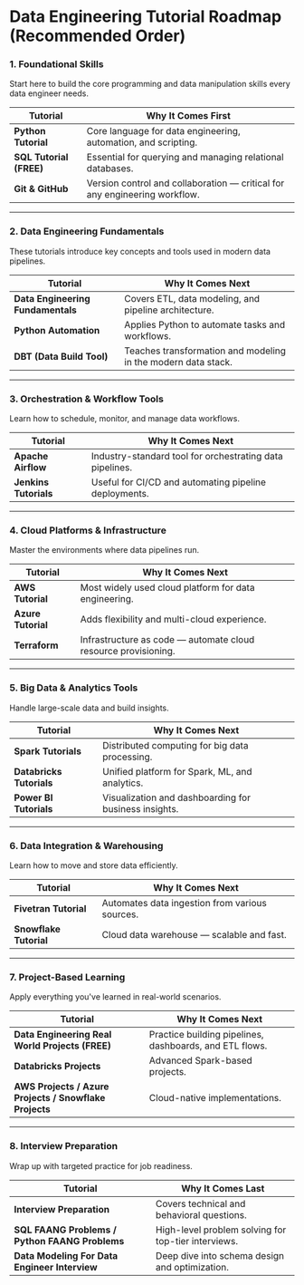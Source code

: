 # Data Engineering Tutorial Roadmap (Recommended Order)

### 1. **Foundational Skills**
Start here to build the core programming and data manipulation skills every data engineer needs.

| Tutorial | Why It Comes First |
|----------|--------------------|
| **Python Tutorial** | Core language for data engineering, automation, and scripting. |
| **SQL Tutorial (FREE)** | Essential for querying and managing relational databases. |
| **Git & GitHub** | Version control and collaboration — critical for any engineering workflow. |

---

### 2. **Data Engineering Fundamentals**
These tutorials introduce key concepts and tools used in modern data pipelines.

| Tutorial | Why It Comes Next |
|----------|--------------------|
| **Data Engineering Fundamentals** | Covers ETL, data modeling, and pipeline architecture. |
| **Python Automation** | Applies Python to automate tasks and workflows. |
| **DBT (Data Build Tool)** | Teaches transformation and modeling in the modern data stack. |

---

### 3. **Orchestration & Workflow Tools**
Learn how to schedule, monitor, and manage data workflows.

| Tutorial | Why It Comes Next |
|----------|--------------------|
| **Apache Airflow** | Industry-standard tool for orchestrating data pipelines. |
| **Jenkins Tutorials** | Useful for CI/CD and automating pipeline deployments. |

---

### 4. **Cloud Platforms & Infrastructure**
Master the environments where data pipelines run.

| Tutorial | Why It Comes Next |
|----------|--------------------|
| **AWS Tutorial** | Most widely used cloud platform for data engineering. |
| **Azure Tutorial** | Adds flexibility and multi-cloud experience. |
| **Terraform** | Infrastructure as code — automate cloud resource provisioning. |

---

### 5. **Big Data & Analytics Tools**
Handle large-scale data and build insights.

| Tutorial | Why It Comes Next |
|----------|--------------------|
| **Spark Tutorials** | Distributed computing for big data processing. |
| **Databricks Tutorials** | Unified platform for Spark, ML, and analytics. |
| **Power BI Tutorials** | Visualization and dashboarding for business insights. |

---

### 6. **Data Integration & Warehousing**
Learn how to move and store data efficiently.

| Tutorial | Why It Comes Next |
|----------|--------------------|
| **Fivetran Tutorial** | Automates data ingestion from various sources. |
| **Snowflake Tutorial** | Cloud data warehouse — scalable and fast. |

---

### 7. **Project-Based Learning**
Apply everything you've learned in real-world scenarios.

| Tutorial | Why It Comes Next |
|----------|--------------------|
| **Data Engineering Real World Projects (FREE)** | Practice building pipelines, dashboards, and ETL flows. |
| **Databricks Projects** | Advanced Spark-based projects. |
| **AWS Projects / Azure Projects / Snowflake Projects** | Cloud-native implementations. |

---

### 8. **Interview Preparation**
Wrap up with targeted practice for job readiness.

| Tutorial | Why It Comes Last |
|----------|--------------------|
| **Interview Preparation** | Covers technical and behavioral questions. |
| **SQL FAANG Problems / Python FAANG Problems** | High-level problem solving for top-tier interviews. |
| **Data Modeling For Data Engineer Interview** | Deep dive into schema design and optimization. |
